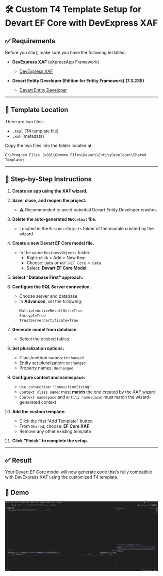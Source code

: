 # 🛠 Custom T4 Template Setup for Devart EF Core with DevExpress XAF

## ✅ Requirements

Before you start, make sure you have the following installed:

- **DevExpress XAF** (eXpressApp Framework)
  - [DevExpress XAF](https://www.devexpress.com/products/net/application_framework/)

- **Devart Entity Developer (Edition for Entity Framework) (7.3.235)**
  - [Devart Entity Developer](https://www.devart.com/entitydeveloper/entity-framework-core-designer.html)

---

## 📁 Template Location

There are two files:
- `.tmpl` (T4 template file)
- `.xml` (metadata)

Copy the two files into the folder located at:

```
C:\Program Files (x86)\Common Files\Devart\EntityDeveloper\Shared Templates
```


---

## 🔧 Step-by-Step Instructions

1. **Create an app using the XAF wizard.**

2. **Save, close, and reopen the project.**
   - ⚠️ Recommended to avoid potential Devart Entity Developer crashes.

3. **Delete the auto-generated `DbContext` file.**
   - Located in the `BusinessObjects` folder of the module created by the wizard.

4. **Create a new Devart EF Core model file.**
   - In the same `BusinessObjects` folder:
     - Right-click > Add > New Item
     - Choose: `Data` or `ASP.NET Core > Data`
     - Select: **Devart EF Core Model**

5. **Select "Database First" approach.**

6. **Configure the SQL Server connection.**
   - Choose server and database.
   - In **Advanced**, set the following:
     ```
     MultipleActiveResultSets=True
     Encrypt=True
     TrustServerCertificate=True
     ```

7. **Generate model from database.**
   - Select the desired tables.

8. **Set pluralization options:**
   - Class/method names: `Unchanged`
   - Entity set pluralization: `Unchanged`
   - Property names: `Unchanged`

9. **Configure context and namespace:**
   - `Use connection`: `"ConnectionString"`
   - `Context class name`: must **match** the one created by the XAF wizard
   - `Context namespace` and `Entity namespace`: must match the wizard-generated context

10. **Add the custom template:**
    - Click the first "Add Template" button
    - From `Shared`, choose: **EF Core XAF**
    - Remove any other existing template

11. **Click "Finish" to complete the setup.**

---

## ✅ Result

Your Devart EF Core model will now generate code that’s fully compatible with DevExpress XAF using the customized T4 template.


## 📄 Demo
![Demo](docs/DevartEntityDeveloper_DevExpressXAF.gif)


